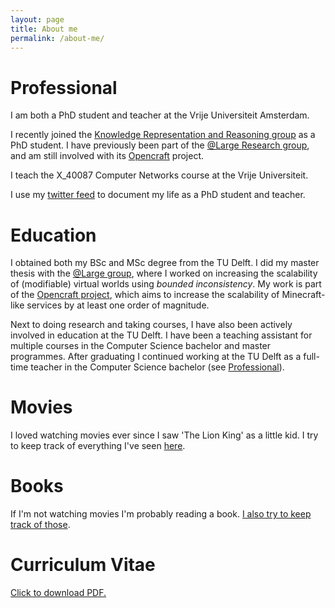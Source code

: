 ```yaml
---
layout: page
title: About me
permalink: /about-me/
---
```


# Professional

I am both a PhD student and teacher at the Vrije Universiteit Amsterdam.

I recently joined the [Knowledge Representation and Reasoning group](https://krr.cs.vu.nl/) as a PhD student. I have previously been part of the [@Large Research group](https://atlarge-research.com/), and am still involved with its [Opencraft](https://atlarge-research.com/opencraft/) project.

I teach the X_40087 Computer Networks course at the Vrije Universiteit.

I use my [twitter feed](http://www.twitter.com/jdonkervliet) to document my life as a PhD student and teacher.

# Education

I obtained both my BSc and MSc degree from the TU Delft. I did my master thesis with the [@Large group](https://atlarge-research.com/), where I worked on increasing the scalability of (modifiable) virtual worlds using _bounded inconsistency_. My work is part of the  [Opencraft project](https://atlarge-research.com/opencraft/), which aims to increase the scalability of Minecraft-like services by at least one order of magnitude.

Next to doing research and taking courses, I have also been actively involved in education at the TU Delft. I have been a teaching assistant for multiple courses in the Computer Science bachelor and master programmes. After graduating I continued working at the TU Delft as a full-time teacher in the Computer Science bachelor (see [Professional](#Professional)).

# Movies

I loved watching movies ever since I saw 'The Lion King' as a little kid. I try to keep track of everything I've seen [here][1].

# Books

If I'm not watching movies I'm probably reading a book. [I also try to keep track of those][2].

# Curriculum Vitae

[Click to download PDF.](https://www.jdonkervliet.com/static-files/cv-public.pdf)

[1]: http://www.imdb.com/user/ur39526320/watchlist
[2]: https://www.goodreads.com/review/list/54011900-jesse?shelf=read&sort=rating
